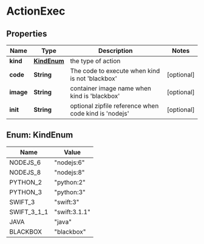 
# ActionExec

## Properties
Name | Type | Description | Notes
------------ | ------------- | ------------- | -------------
**kind** | [**KindEnum**](#KindEnum) | the type of action | 
**code** | **String** | The code to execute when kind is not &#39;blackbox&#39; |  [optional]
**image** | **String** | container image name when kind is &#39;blackbox&#39; |  [optional]
**init** | **String** | optional zipfile reference when code kind is &#39;nodejs&#39; |  [optional]


<a name="KindEnum"></a>
## Enum: KindEnum
Name | Value
---- | -----
NODEJS_6 | &quot;nodejs:6&quot;
NODEJS_8 | &quot;nodejs:8&quot;
PYTHON_2 | &quot;python:2&quot;
PYTHON_3 | &quot;python:3&quot;
SWIFT_3 | &quot;swift:3&quot;
SWIFT_3_1_1 | &quot;swift:3.1.1&quot;
JAVA | &quot;java&quot;
BLACKBOX | &quot;blackbox&quot;



